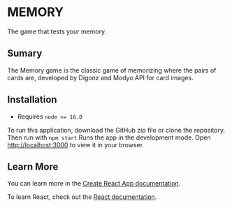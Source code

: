 # MEMORY

The game that tests your memory.

## Sumary

The Memory game is the classic game of memorizing where the pairs of cards are, developed by Digonz and Modyo API for card images.

## Installation

- Requires `node >= 16.0`

To run this application, download the GitHub zip file or clone the repository. Then run with `npm start` Runs the app in the development mode. Open [http://localhost:3000](http://localhost:3000/) to view it in your browser.

## Learn More

You can learn more in the [Create
React App documentation](https://facebook.github.io/create-react-app/docs/getting-started).

To learn React, check out the [React
documentation](https://reactjs.org/).
